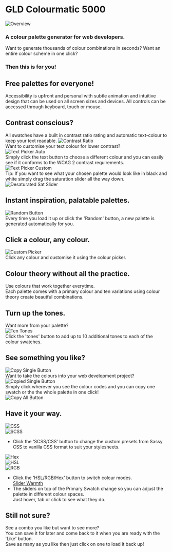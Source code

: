 # GLD Colourmatic 5000
![Overview](./media/img/Overview.jpg)  
### A colour palette generator for web developers.  

Want to generate thousands of colour combinations in seconds?
Want an entire colour scheme in one click?

### Then this is for you!  

## Free palettes for everyone!
Accessibility is upfront and personal with subtle animation and intuitive design that can be used on all screen sizes and devices.
All controls can be accessed through keyboard, touch or mouse.  

## Contrast conscious?   
All swatches have a built in contrast ratio rating and automatic text-colour to keep your text readable.
![Contrast Ratio](./media/img/Contrast%20Ratio.jpg)    
Want to customise your text colour for lower contrast?   
![Text Picker Auto](./media/img/Text%20Picker%20Auto.jpg)   
Simply click the text button to choose a different colour and you can easily see if it conforms to the WCAG 2 contrast requirements.   
![Text Picker Custom](./media/img/Text%20Picker%20Custom.jpg)    
 Tip: If you want to see what your chosen palette would look like in black and white simply drag the saturation slider all the way down.
![Desaturated Sat Slider](./media/img/Desaturated%20Sat%20Slider.jpg) 
## Instant inspiration, palatable palettes.  
![Random Button](./media/img/Random%20Button.jpg)  
Every time you load it up or click the 'Random' button, a new palette is generated automatically for you.   

## Click a colour, any colour.  
![Custom Picker](./media/img/Custom%20Picker.jpg)  
Click any colour and customise it using the colour picker.  

## Colour theory without all the practice.  
Use colours that work together everytime.   
Each palette comes with a primary colour and ten variations using colour theory create beautful combinations.  

## Turn up the tones.  
Want more from your palette?   
![Ten Tones](./media/img/Ten%20Tones.jpg)  
Click the 'tones' button to add up to 10 additional tones to each of the colour swatches.  

## See something you like?  
![Copy Single Button](./media/img/Copy%20Single%20Swatch.jpg)    
Want to take the colours into your web development project?  
![Copied Single Button](./media/img/Copied%20Single%20Swatch.jpg)   
Simply click wherever you see the colour codes and you can copy one swatch or the the whole palette in one click!  
![Copy All Button](./media/img/Copied%20All.jpg)    

## Have it your way.  
![CSS](./media/img/CSS%20Mode.jpg)  
![SCSS](./media/img/SCSS%20Mode.jpg)  
* Click the 'SCSS/CSS' button to change the custom presets from Sassy CSS to vanilla CSS format to suit your stylesheets.  

![Hex](./media/img/Hex.jpg)  
![HSL](./media/img/HSL.jpg)  
![RGB](./media/img/RGB.jpg)  
* Click the 'HSL/RGB/Hex' button to switch colour modes.   
[Slider Warmth](./media/img/Slider%20Warmth.jpg)
* The sliders on top of the Primary Swatch change so you can adjust the palette in different colour spaces.  
Just hover, tab or click to see what they do.  

## Still not sure?  
See a combo you like but want to see more?   
You can save it for later and come back to it when you are ready with the 'Like' button.  
Save as many as you like then just click on one to load it back up!  
